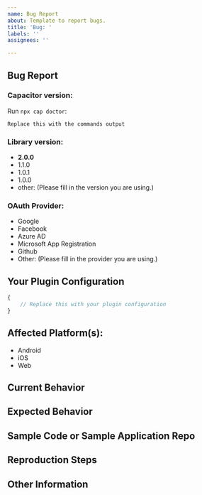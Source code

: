 ```yaml
---
name: Bug Report
about: Template to report bugs.
title: 'Bug: '
labels: ''
assignees: ''

---
```


## Bug Report


### Capacitor version:
<!-- Provide the version of Capacitor and related installed dependencies. 
You can use `npx cap doctor` for the output from the root directory of your project. -->

Run `npx cap doctor`:

```
Replace this with the commands output
```

### Library version:
<!-- Please select the chosen version by making it **bold** -->

- **2.0.0**
- 1.1.0
- 1.0.1
- 1.0.0
- other: (Please fill in the version you are using.)

### OAuth Provider:
<!-- Please select the chosen provider by making it **bold** -->

- Google
- Facebook
- Azure AD
- Microsoft App Registration
- Github
- Other: (Please fill in the provider you are using.)

## Your Plugin Configuration
<!-- Without secret stuff (of course). -->

```typescript
{
    // Replace this with your plugin configuration 
}
```

## Affected Platform(s):
<!-- Please select the chosen platforms by making them **bold** -->

- Android
- iOS
- Web

## Current Behavior
<!-- Describe the bug. Be specific. I need to understand you problem. -->


## Expected Behavior
<!-- Describe what the behavior would be without the bug. -->


## Sample Code or Sample Application Repo
<!-- If you are able to illustrate the bug or feature request with an example, please provide sample code snippets or a sample application via a public repo. -->


## Reproduction Steps
<!--  Please explain the steps required to duplicate the issue, especially if you are able to provide a sample application. -->


## Other Information
<!-- List any other information that is relevant to your issue. Stack traces, related issues, suggestions on how to fix, Stack Overflow links, forum links, etc. -->
